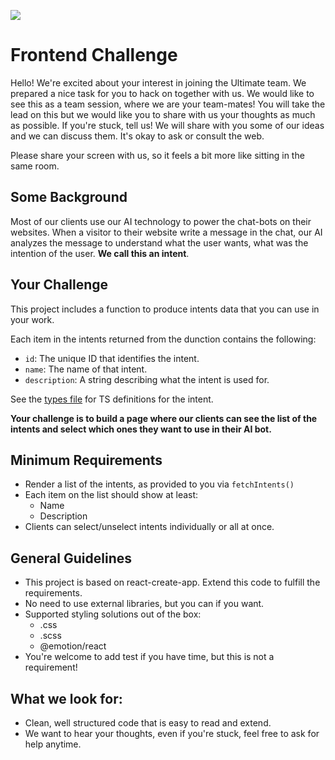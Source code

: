 [![](./src/logo.svg)](https://ultimate.ai)
# Frontend Challenge

Hello! We're excited about your interest in joining the Ultimate team. We prepared a nice task for you to hack on together with us. We would like to see this as a team session, where we are your team-mates! You will take the lead on this but we would like you to share with us your thoughts as much as possible. If you're stuck, tell us! We will share with you some of our ideas and we can discuss them. It's okay to ask or consult the web.

Please share your screen with us, so it feels a bit more like sitting in the same room.

## Some Background

Most of our clients use our AI technology to power the chat-bots on their websites.
When a visitor to their website write a message in the chat, our AI analyzes the message to understand what the user wants, what was the intention of the user. **We call this an intent**.

## Your Challenge

This project includes a function to produce intents data that you can use in your work.

Each item in the intents returned from the dunction contains the following:
- `id`: The unique ID that identifies the intent.
- `name`: The name of that intent.
- `description`: A string describing what the intent is used for.

See the [types file](./src/types.d.ts) for TS definitions for the intent.

**Your challenge is to build a page where our clients can see the list of the intents and select which ones they want to use in their AI bot.**

## Minimum Requirements
- Render a list of the intents, as provided to you via `fetchIntents()`
- Each item on the list should show at least:
  - Name
  - Description
- Clients can select/unselect intents individually or all at once.

## General Guidelines

- This project is based on react-create-app. Extend this code to fulfill the requirements.
- No need to use external libraries, but you can if you want.
- Supported styling solutions out of the box:
  - .css
  - .scss 
  - @emotion/react
- You're welcome to add test if you have time, but this is not a requirement!

## What we look for:
- Clean, well structured code that is easy to read and extend.
- We want to hear your thoughts, even if you're stuck, feel free to ask for help anytime.